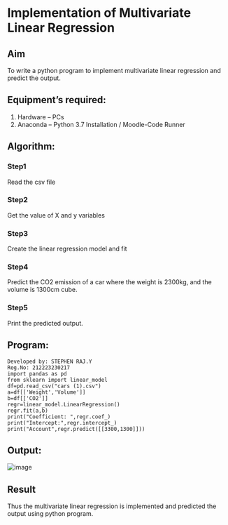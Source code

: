 # Implementation of Multivariate Linear Regression
## Aim
To write a python program to implement multivariate linear regression and predict the output.
## Equipment’s required:
1.	Hardware – PCs
2.	Anaconda – Python 3.7 Installation / Moodle-Code Runner
## Algorithm:
### Step1
Read the csv file

### Step2
Get the value of X and y variables
### Step3
Create the linear regression model and fit

### Step4
Predict the CO2 emission of a car where the weight is 2300kg, and the volume is 1300cm cube.

### Step5
Print the predicted output.

## Program:
```
Developed by: STEPHEN RAJ.Y
Reg.No: 212223230217
import pandas as pd
from sklearn import linear_model
df=pd.read_csv("cars (1).csv")
a=df[['Weight','Volume']]
b=df[['CO2']]
regr=linear_model.LinearRegression()
regr.fit(a,b)
print("Coefficient: ",regr.coef_)
print("Intercept:",regr.intercept_)
print("Account",regr.predict([[3300,1300]]))

```
## Output:
![image](https://github.com/23002248/Multivariate-Linear-Regression/assets/151701774/71a1eca4-7581-4978-a360-e44d22c3883c)


## Result
Thus the multivariate linear regression is implemented and predicted the output using python program.

